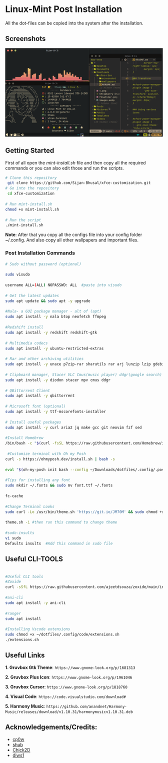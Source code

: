 # Linux-Mint Post Installation

All the dot-files can be copied into the system after the installation.

## Screenshots

![alt text](Wallpapers/Screenshot_2024-11-16_20-01-50.png)

## Getting Started

First of all open the _mint-install.sh_ file and then copy all the required commands or you can also edit those and run the scripts.

```bash
# Clone this repository
 git clone https://github.com/Sijan-Bhusal/xfce-customization.git
# Go into the repository
 cd xfce-customization

# Run mint-install.sh
chmod +x mint-install.sh

# Run the script
./mint-install.sh
```
**Note**: After that you copy all the configs file into your config folder ~/.config. And also copy all other wallpapers and important files.

### Post Installation Commands

```bash
# Sudo without password (optional)

sudo visudo

username ALL=(ALL) NOPASSWD: ALL  #paste into visudo

# Get the latest updates
sudo apt update && sudo apt -y upgrade

#Nala- a GUI package manager - alt of (apt)
sudo apt install -y nala btop neofetch ffmpeg

#Redshift install
sudo apt install -y redshift redshift-gtk

# Multimedia codecs
sudo apt install -y ubuntu-restricted-extras

# Rar and other archiving utilities
sudo apt install -y unace p7zip-rar sharutils rar arj lunzip lzip gdebi

# Clipboard manager, Stacer VLC Cmus(music player) ddgr(google search)
sudo apt install -y diodon stacer mpv cmus ddgr

# QBittorrent Client
sudo apt install -y qbittorrent

# Microsoft font (optional)
sudo apt install -y ttf-mscorefonts-installer

# Install useful packages
sudo apt install -y curl aria2 jq make gcc git neovim fzf sed

#Install Homebrew
/bin/bash -c "$(curl -fsSL https://raw.githubusercontent.com/Homebrew/install/HEAD/install.sh)"

 #Customize terminal with Oh my Posh
curl -s https://ohmyposh.dev/install.sh | bash -s

eval "$(oh-my-posh init bash --config ~/Downloads/dotfiles/.config/.poshthemes/robbyrussell.omp.json)"

#Tips for installing any font
sudo mkdir ~/.fonts && sudo mv font.ttf ~/.fonts

fc-cache

#Change Terminal Looks
sudo curl -Lo /usr/bin/theme.sh 'https://git.io/JM70M' && sudo chmod +x /usr/bin/theme.sh

theme.sh -i #then run this command to change theme

#sudo-insults
vi sudo
Defaults insults  #Add this command in sudo file
```

## Useful CLI-TOOLS

```bash

#Useful CLI tools
#Zoxide
curl -sSfL https://raw.githubusercontent.com/ajeetdsouza/zoxide/main/install.sh | sh

#ani-cli
sudo apt install -y ani-cli

#ranger
sudo apt install

#Installing Vscode extensions
sudo chmod +x ~/dotfiles/.config/code/extensions.sh
./extensions.sh

```

## Useful Links

**1. Gruvbox Gtk Theme**: `https://www.gnome-look.org/p/1681313`

**2. Gruvbox Plus Icon**: `https://www.gnome-look.org/p/1961046`

**3. Gruvbox Cursor**: `https://www.gnome-look.org/p/1818760`

**4. Visual Code**: `https://code.visualstudio.com/download#`

**5. Harmony Music**: `https://github.com/anandnet/Harmony-Music/releases/download/v1.10.31/harmonymusicv1.10.31.deb`

## Acknowledgements/Credits:

- [cp0w](https://github.com/cpow/cpow-dotfiles)
- [shub](https://github.com/diws1/xfce-rice/tree/main)
- [Chick2D](https://github.com/Chick2D/neofetch-themes)
- [diws1](https://github.com/diws1/xfce-rice/tree/main)
